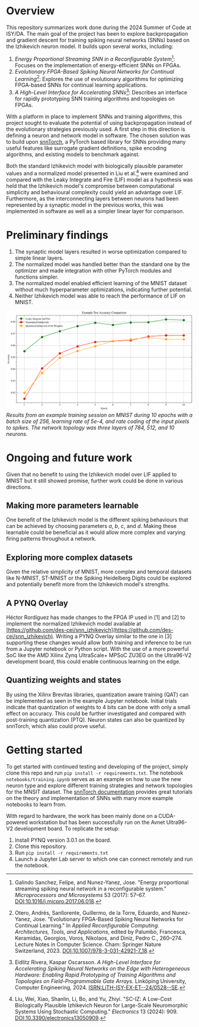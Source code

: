 # Overview
This repository summarizes work done during the 2024 Summer of Code at ISY/DA. The main goal of the project has been to explore backpropagation and gradient descent for training spiking neural networks (SNNs) based on the Izhikevich neuron model. It builds upon several works, including:

1. *Energy Proportional Streaming SNN in a Reconfigurable System*[^1]: Focuses on the implementation of energy-efficient SNNs on FPGAs.
2. *Evolutionary FPGA-Based Spiking Neural Networks for Continual Learning*[^2]: Explores the use of evolutionary algorithms for optimizing FPGA-based SNNs for continual learning applications.
3. *A High-Level Interface for Accelerating SNNs*[^3]: Describes an interface for rapidly prototyping SNN training algorithms and topologies on FPGAs.

With a platform in place to implement SNNs and training algorithms, this project sought to evaluate the potential of using backpropagation instead of the evolutionary strategies previously used. A first step in this direction is defining a neuron and network model in software. The chosen solution was to build upon [snnTorch](https://github.com/jeshraghian/snntorch/), a PyTorch based library for SNNs providing many useful features like surrogate gradient definitions, spike encoding algorithms, and existing models to benchmark against.

Both the standard Izhikevich model with biologically plausible parameter values and a normalized model presented in Liu et al.[^4] were examined and compared with the Leaky Integrate and Fire (LIF) model as a hypothesis was held that the Izhikevich model's compromise between computational simplicity and behavioural complexity could yield an advantage over LIF. Furthermore, as the interconnecting layers between neurons had been represented by a synaptic model in the previous works, this was implemented in software as well as a simpler linear layer for comparison.

# Preliminary findings
1. The synaptic model layers resulted in worse optimization compared to simple linear layers.
2. The normalized model was handled better than the standard one by the optimizer and made integration with other PyTorch modules and functions simpler.
3. The normalized model enabled efficient learning of the MNIST dataset without much hyperparameter optimizations, indicating further potential.
4. Neither Izhikevich model was able to reach the performance of LIF on MNIST.

![Test Accuracy Comparison](./figs/test_accuracy_comparison.png)
*Results from an example training session on MNIST during 10 epochs with a batch size of 256, learning rate of 5e-4, and rate coding of the input pixels to spikes. The network topology was three layers of 784, 512, and 10 neurons.*

# Ongoing and future work
Given that no benefit to using the Izhikevich model over LIF applied to MNIST but it still showed promise, further work could be done in various directions.

## Making more parameters learnable
One benefit of the Izhikevich model is the different spiking behaviours that can be achieved by choosing parameters *a*, *b*, *c*, and *d*. Making these learnable could be beneficial as it would allow more complex and varying firing patterns throughout a network.

## Exploring more complex datasets
Given the relative simplicity of MNIST, more complex and temporal datasets like N-MNIST, ST-MNIST or the Spiking Heidelberg Digits could be explored and potentially benefit more from the Izhikevich model's strengths.

## A PYNQ Overlay
Héctor Rordíguez has made changes to the FPGA IP used in [1] and [2] to implement the normalized Izhikevich model available at [https://github.com/des-cei/snn_izhikevich](https://github.com/des-cei/snn_izhikevich). Writing a PYNQ Overlay similar to the one in [3] supporting these changes would allow both training and inference to be run from a Jupyter notebook or Python script. With the use of a more powerful SoC like the AMD Xilinx Zynq UltraScale+ MPSoC ZU3EG on the Ultra96-V2 development board, this could enable continuous learning on the edge.

## Quantizing weights and states
By using the Xilinx Brevitas libraries, quantization aware training (QAT) can be implemented as seen in the example Jupyter notebook. Initial trials indicate that quantization of weights to 4 bits can be done with only a small effect on accuracy. This could be further investigated and compared with post-training quantization (PTQ). Neuron states can also be quantized by snnTorch, which also could prove useful.

# Getting started
To get started with continued testing and developing of the project, simply clone this repo and run ``pip install -r requirements.txt``. The notebook ``notebooks/training.ipynb`` serves as an example on how to use the new neuron type and explore different training strategies and network topologies for the MNSIT dataset. The [snnTorch documentation](https://snntorch.readthedocs.io/) provides great tutorials on the theory and implementation of SNNs with many more example notebooks to learn from.

With regard to hardware, the work has been mainly done on a CUDA-powered workstation but has been successfully run on the Avnet Ultra96-V2 development board. To replicate the setup:

1. Install PYNQ version 3.0.1 on the board.
2. Clone this repository.
3. Run ``pip install -r requirements.txt``
4. Launch a Jupyter Lab server to which one can connect remotely and run the notebook.



[^1]: Galindo Sanchez, Felipe, and Nunez-Yanez, Jose. "Energy proportional streaming spiking neural network in a reconfigurable system." *Microprocessors and Microsystems* 53 (2017): 57–67. [DOI:10.1016/j.micpro.2017.06.018](https://doi.org/10.1016/j.micpro.2017.06.018).

[^2]: Otero, Andrés, Sanllorente, Guillermo, de la Torre, Eduardo, and Nunez-Yanez, Jose. "Evolutionary FPGA-Based Spiking Neural Networks for Continual Learning." In *Applied Reconfigurable Computing. Architectures, Tools, and Applications*, edited by Palumbo, Francesca, Keramidas, Georgios, Voros, Nikolaos, and Diniz, Pedro C., 260–274. Lecture Notes in Computer Science. Cham: Springer Nature Switzerland, 2023. [DOI:10.1007/978-3-031-42921-7_18](https://doi.org/10.1007/978-3-031-42921-7_18).

[^3]: Eidlitz Rivera, Kaspar Oscarsson. *A High-Level Interface for Accelerating Spiking Neural Networks on the Edge with Heterogeneous Hardware: Enabling Rapid Prototyping of Training Algorithms and Topologies on Field-Programmable Gate Arrays*. Linköping University, Computer Engineering, 2024. [ISRN:LiTH-ISY-EX-ET--24/0528--SE](https://urn.kb.se/resolve?urn=urn:nbn:se:liu:diva-205504).

[^4]: Liu, Wei, Xiao, Shanlin, Li, Bo, and Yu, Zhiyi. "SC-IZ: A Low-Cost Biologically Plausible Izhikevich Neuron for Large-Scale Neuromorphic Systems Using Stochastic Computing." *Electronics* 13 (2024): 909. [DOI:10.3390/electronics13050909](https://doi.org/10.3390/electronics13050909).
